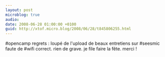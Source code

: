 ```yaml
---
layout: post
microblog: true
audio: 
date: 2008-06-28 01:00:00 +0100
guid: http://xtof.micro.blog/2008/06/28/t845806255.html
---
```

#opencamp regrets : loupé de l'upload de beaux entretiens sur #seesmic faute de #wifi correct. rien de grave. je file faire la fête. merci !
